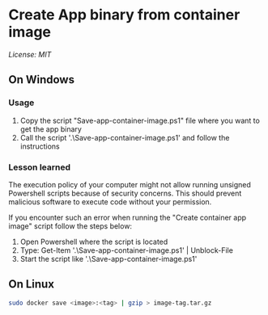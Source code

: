 # Create App binary from container image
*License: MIT*

## On Windows
### Usage
1. Copy the script "Save-app-container-image.ps1" file where you want to get the app binary 
2. Call the script '.\Save-app-container-image.ps1' and follow the instructions

### Lesson learned
The execution policy of your computer might not allow running unsigned Powershell scripts because of security concerns.
This should prevent malicious software to execute code without your permission.

If you encounter such an error when running the "Create container app image" script follow the steps below:
1. Open Powershell where the script is located
2. Type: Get-Item '.\Save-app-container-image.ps1' | Unblock-File
3. Start the script like '.\Save-app-container-image.ps1'


## On Linux
```sh
sudo docker save <image>:<tag> | gzip > image-tag.tar.gz
```

